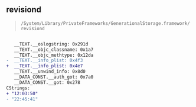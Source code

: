 ## revisiond

> `/System/Library/PrivateFrameworks/GenerationalStorage.framework/revisiond`

```diff

   __TEXT.__oslogstring: 0x291d
   __TEXT.__objc_classname: 0x1a7
   __TEXT.__objc_methtype: 0x12da
-  __TEXT.__info_plist: 0x4f3
+  __TEXT.__info_plist: 0x4e7
   __TEXT.__unwind_info: 0x8d0
   __DATA_CONST.__auth_got: 0x7a0
   __DATA_CONST.__got: 0x278
CStrings:
+ "12:03:50"
- "22:45:41"

```
